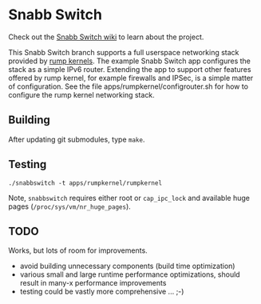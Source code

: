 # Snabb Switch

Check out the [Snabb Switch wiki](https://github.com/SnabbCo/snabbswitch/wiki) to learn about the project.

This Snabb Switch branch supports a full userspace networking stack
provided by [rump kernels](http://rumpkernel.org/).  The example
Snabb Switch app configures the stack as a simple IPv6 router.
Extending the app to support other features offered by rump kernel,
for example firewalls and IPSec, is a simple matter of configuration.
See the file apps/rumpkernel/configrouter.sh for how to configure the
rump kernel networking stack.

Building
--------

After updating git submodules, type `make`.

Testing
-------

`./snabbswitch -t apps/rumpkernel/rumpkernel`

Note, `snabbswitch` requires either root or `cap_ipc_lock` and available
huge pages (`/proc/sys/vm/nr_huge_pages`).

TODO
----

Works, but lots of room for improvements.

* avoid building unnecessary components (build time optimization)
* various small and large runtime performance optimizations, should
  result in many-x performance improvements
* testing could be vastly more comprehensive ... ;-)
